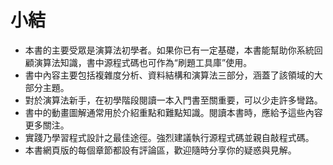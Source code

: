 # 小結

- 本書的主要受眾是演算法初學者。如果你已有一定基礎，本書能幫助你系統回顧演算法知識，書中源程式碼也可作為“刷題工具庫”使用。
- 書中內容主要包括複雜度分析、資料結構和演算法三部分，涵蓋了該領域的大部分主題。
- 對於演算法新手，在初學階段閱讀一本入門書至關重要，可以少走許多彎路。
- 書中的動畫圖解通常用於介紹重點和難點知識。閱讀本書時，應給予這些內容更多關注。
- 實踐乃學習程式設計之最佳途徑。強烈建議執行源程式碼並親自敲程式碼。
- 本書網頁版的每個章節都設有評論區，歡迎隨時分享你的疑惑與見解。
